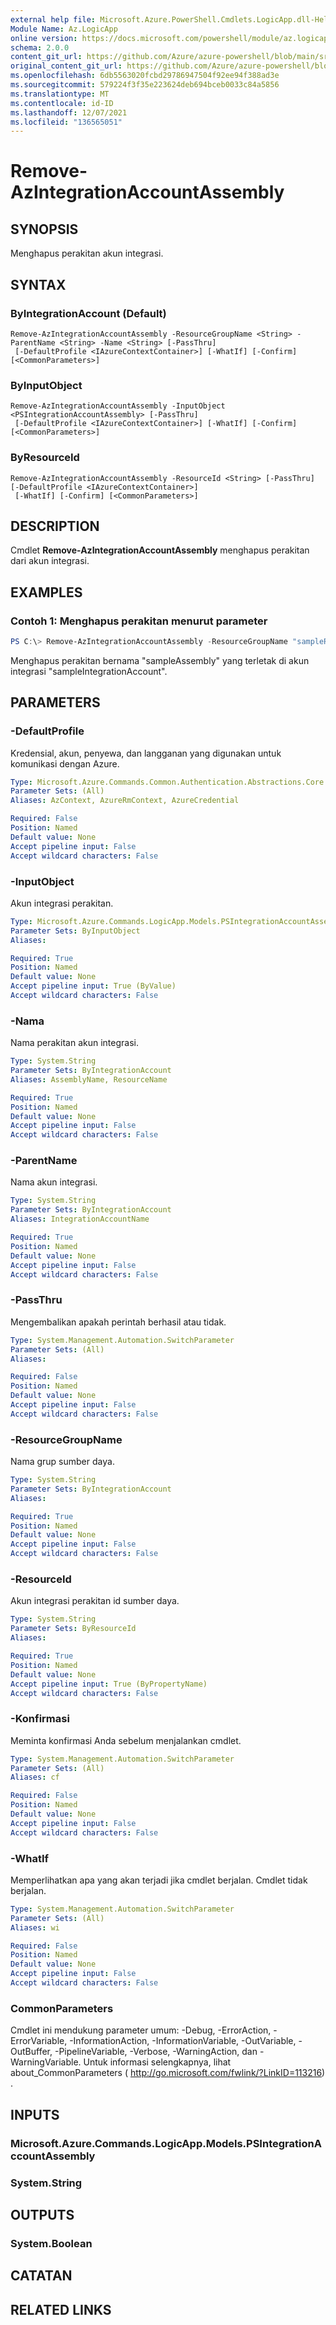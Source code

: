 ```yaml
---
external help file: Microsoft.Azure.PowerShell.Cmdlets.LogicApp.dll-Help.xml
Module Name: Az.LogicApp
online version: https://docs.microsoft.com/powershell/module/az.logicapp/remove-azintegrationaccountassembly
schema: 2.0.0
content_git_url: https://github.com/Azure/azure-powershell/blob/main/src/LogicApp/LogicApp/help/Remove-AzIntegrationAccountAssembly.md
original_content_git_url: https://github.com/Azure/azure-powershell/blob/main/src/LogicApp/LogicApp/help/Remove-AzIntegrationAccountAssembly.md
ms.openlocfilehash: 6db5563020fcbd29786947504f92ee94f388ad3e
ms.sourcegitcommit: 579224f3f35e223624deb694bceb0033c84a5856
ms.translationtype: MT
ms.contentlocale: id-ID
ms.lasthandoff: 12/07/2021
ms.locfileid: "136565051"
---
```

# Remove-AzIntegrationAccountAssembly

## SYNOPSIS
Menghapus perakitan akun integrasi.

## SYNTAX

### ByIntegrationAccount (Default)
```
Remove-AzIntegrationAccountAssembly -ResourceGroupName <String> -ParentName <String> -Name <String> [-PassThru]
 [-DefaultProfile <IAzureContextContainer>] [-WhatIf] [-Confirm] [<CommonParameters>]
```

### ByInputObject
```
Remove-AzIntegrationAccountAssembly -InputObject <PSIntegrationAccountAssembly> [-PassThru]
 [-DefaultProfile <IAzureContextContainer>] [-WhatIf] [-Confirm] [<CommonParameters>]
```

### ByResourceId
```
Remove-AzIntegrationAccountAssembly -ResourceId <String> [-PassThru] [-DefaultProfile <IAzureContextContainer>]
 [-WhatIf] [-Confirm] [<CommonParameters>]
```

## DESCRIPTION
Cmdlet **Remove-AzIntegrationAccountAssembly** menghapus perakitan dari akun integrasi.

## EXAMPLES

### Contoh 1: Menghapus perakitan menurut parameter
```powershell
PS C:\> Remove-AzIntegrationAccountAssembly -ResourceGroupName "sampleResourceGroup" -IntegrationAccountName "sampleIntegrationAccount" -AssemblyName "sampleAssembly"
```

Menghapus perakitan bernama "sampleAssembly" yang terletak di akun integrasi "sampleIntegrationAccount".

## PARAMETERS

### -DefaultProfile
Kredensial, akun, penyewa, dan langganan yang digunakan untuk komunikasi dengan Azure.

```yaml
Type: Microsoft.Azure.Commands.Common.Authentication.Abstractions.Core.IAzureContextContainer
Parameter Sets: (All)
Aliases: AzContext, AzureRmContext, AzureCredential

Required: False
Position: Named
Default value: None
Accept pipeline input: False
Accept wildcard characters: False
```

### -InputObject
Akun integrasi perakitan.

```yaml
Type: Microsoft.Azure.Commands.LogicApp.Models.PSIntegrationAccountAssembly
Parameter Sets: ByInputObject
Aliases:

Required: True
Position: Named
Default value: None
Accept pipeline input: True (ByValue)
Accept wildcard characters: False
```

### -Nama
Nama perakitan akun integrasi.

```yaml
Type: System.String
Parameter Sets: ByIntegrationAccount
Aliases: AssemblyName, ResourceName

Required: True
Position: Named
Default value: None
Accept pipeline input: False
Accept wildcard characters: False
```

### -ParentName
Nama akun integrasi.

```yaml
Type: System.String
Parameter Sets: ByIntegrationAccount
Aliases: IntegrationAccountName

Required: True
Position: Named
Default value: None
Accept pipeline input: False
Accept wildcard characters: False
```

### -PassThru
Mengembalikan apakah perintah berhasil atau tidak.

```yaml
Type: System.Management.Automation.SwitchParameter
Parameter Sets: (All)
Aliases:

Required: False
Position: Named
Default value: None
Accept pipeline input: False
Accept wildcard characters: False
```

### -ResourceGroupName
Nama grup sumber daya.

```yaml
Type: System.String
Parameter Sets: ByIntegrationAccount
Aliases:

Required: True
Position: Named
Default value: None
Accept pipeline input: False
Accept wildcard characters: False
```

### -ResourceId
Akun integrasi perakitan id sumber daya.

```yaml
Type: System.String
Parameter Sets: ByResourceId
Aliases:

Required: True
Position: Named
Default value: None
Accept pipeline input: True (ByPropertyName)
Accept wildcard characters: False
```

### -Konfirmasi
Meminta konfirmasi Anda sebelum menjalankan cmdlet.

```yaml
Type: System.Management.Automation.SwitchParameter
Parameter Sets: (All)
Aliases: cf

Required: False
Position: Named
Default value: None
Accept pipeline input: False
Accept wildcard characters: False
```

### -WhatIf
Memperlihatkan apa yang akan terjadi jika cmdlet berjalan. Cmdlet tidak berjalan.

```yaml
Type: System.Management.Automation.SwitchParameter
Parameter Sets: (All)
Aliases: wi

Required: False
Position: Named
Default value: None
Accept pipeline input: False
Accept wildcard characters: False
```

### CommonParameters
Cmdlet ini mendukung parameter umum: -Debug, -ErrorAction, -ErrorVariable, -InformationAction, -InformationVariable, -OutVariable, -OutBuffer, -PipelineVariable, -Verbose, -WarningAction, dan -WarningVariable. Untuk informasi selengkapnya, lihat about_CommonParameters ( http://go.microsoft.com/fwlink/?LinkID=113216) .

## INPUTS

### Microsoft.Azure.Commands.LogicApp.Models.PSIntegrationAccountAssembly

### System.String

## OUTPUTS

### System.Boolean

## CATATAN

## RELATED LINKS
